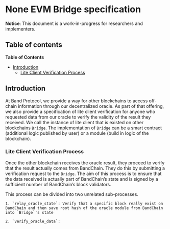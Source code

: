 # None EVM Bridge specification

**Notice**: This document is a work-in-progress for researchers and implementers.

## Table of contents

<!-- START doctoc generated TOC please keep comment here to allow auto update -->
<!-- DON'T EDIT THIS SECTION, INSTEAD RE-RUN doctoc TO UPDATE -->

**Table of Contents**

- [Introduction](#introduction)
  - [Lite Client Verification Process](#lite-client-verification-process)

<!-- END doctoc generated TOC please keep comment here to allow auto update -->

## Introduction

At Band Protocol, we provide a way for other blockchains to access off-chain information through our decentralized oracle. As part of that offering, we also provide a specification of lite client verification for anyone who requested data from our oracle to verify the validity of the result they received. We call the instance of lite client that is existed on other blockchains `Bridge`. The implementation of `Bridge` can be a smart contract (additional logic published by user) or a module (build in logic of the blockchain).

### Lite Client Verification Process

Once the other blockchain receives the oracle result, they proceed to verify that the result actually comes from BandChain. They do this by submitting a verification request to the `Bridge`. The aim of this process is to ensure that the data received is actually part of BandChain’s state and is signed by a sufficient number of BandChain’s block validators.

This process can be divided into two unrelated sub-processes.

    1. `relay_oracle_state`: Verify that a specific block really exist on BandChain and then save root hash of the oracle module from BandChain into `Bridge`'s state

    2. `verify_oracle_data`:
